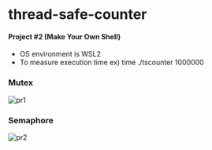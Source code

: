 # thread-safe-counter

#### Project #2 (Make Your Own Shell)

* OS environment is WSL2
* To measure execution time ex) time ./tscounter 1000000
### Mutex
![pr1](https://user-images.githubusercontent.com/83747377/121769191-31c17c80-cb9d-11eb-9221-cd857c99210c.png)
### Semaphore
![pr2](https://user-images.githubusercontent.com/83747377/121769196-36863080-cb9d-11eb-8ac5-95d49b19dabf.png)

